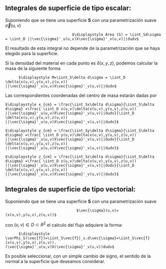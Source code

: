 ## Integrales de superficie de tipo escalar:

Suponiendo que se tiene una superficie **S** con una parametrización suave $\vec{\sigma}(u,v)$

                                  $\displaystyle Área (S) = \iint_Sd\sigma = \iint_D ||\vec{\sigma}'_u(u,v)X\vec{\sigma}'_v(u,v)||dudv$

El resultado de esta integral no depende de la parametrización que se haya elegido para la superficie.

Si la densidad del material en cada punto es $\delta(x,y,z)$, podemos calcular la masa de la siguiente forma

          $\displaystyle M=\iint_S\delta d\sigma = \iint_D \delta(x(u,v),y(u,v),z(u,v)) ||\vec{\sigma}'_u(u,v)X\vec{\sigma}'_v(u,v)||dudv$

Las correspondientes coordenadas del centro de masa estarán dadas por

    $\displaystyle x_{cm} = \frac{\iint_Sx\delta d\sigma}{\iint_S\delta d\sigma} =\frac{ \iint_D x(u,v)\delta(x(u,v),y(u,v),z(u,v)) ||\vec{\sigma}'_u(u,v)X\vec{\sigma}'_v(u,v)||dudv}{\iint_D \delta(x(u,v),y(u,v),z(u,v)) ||\vec{\sigma}'_u(u,v)X\vec{\sigma}'_v(u,v)||dudv}$

    $\displaystyle y_{cm} = \frac{\iint_Sy\delta d\sigma}{\iint_S\delta d\sigma} =\frac{ \iint_D y(u,v)\delta(x(u,v),y(u,v),z(u,v)) ||\vec{\sigma}'_u(u,v)X\vec{\sigma}'_v(u,v)||dudv}{\iint_D \delta(x(u,v),y(u,v),z(u,v)) ||\vec{\sigma}'_u(u,v)X\vec{\sigma}'_v(u,v)||dudv}$

    $\displaystyle z_{cm} = \frac{\iint_Sz\delta d\sigma}{\iint_S\delta d\sigma} =\frac{ \iint_D z(u,v)\delta(x(u,v),y(u,v),z(u,v)) ||\vec{\sigma}'_u(u,v)X\vec{\sigma}'_v(u,v)||dudv}{\iint_D \delta(x(u,v),y(u,v),z(u,v)) ||\vec{\sigma}'_u(u,v)X\vec{\sigma}'_v(u,v)||dudv}$

## Integrales de superficie de tipo vectorial:

Suponiendo que se tiene una superficie **S** con una parametrización suave

                                    $\vec{\sigma}(u,v)=(x(u,v),y(u,v),z(u,v))$  

con $(u,v) \in D \subset R^2$ el calculo del flujo adquiere la forma:

          $\displaystyle \varPhi_S(\vec{f})=\iint_S\vec{f}|_s.d\vec{\sigma}=\iint_S\vec{f}(x(u,v),y(u,v),z(u,v)).(\vec{\sigma}'_u(u,v)X(\vec{\sigma}'_v(u,v))dudv$

Es posible seleccionar, con un simple cambio de signo, el sentido de la normal a la superficie que deseamos considerar.